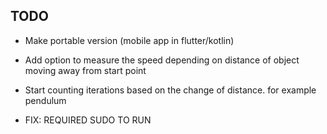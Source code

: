 ## TODO
- Make portable version (mobile app in flutter/kotlin)
- Add option to measure the speed depending on distance of object moving away from start point
- Start counting iterations based on the change of distance. for example pendulum 

- FIX: REQUIRED SUDO TO RUN
